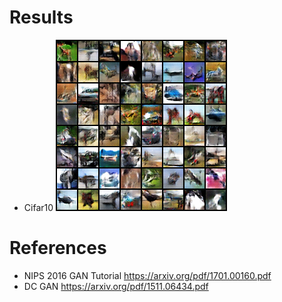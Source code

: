 # Results
- Cifar10
![img](./results/cifar_fake_samples.png)

# References
- NIPS 2016 GAN Tutorial https://arxiv.org/pdf/1701.00160.pdf
- DC GAN https://arxiv.org/pdf/1511.06434.pdf
